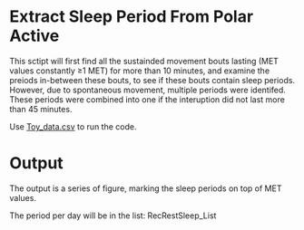 # Extract Sleep Period From Polar Active

This sctipt will first find all the sustainded movement bouts lasting (MET values constantly ≥1 MET) for more than 10 minutes, and examine the preiods in-between these bouts, to see if these bouts contain sleep periods. However, due to spontaneous movement, multiple periods were identifed. These periods were combined into one if the interuption did not last more than 45 minutes.

Use [Toy_data.csv](https://github.com/vahidfrr/SleepFromPolarActive/blob/main/Toy_data.csv) to run the code. 

# Output

The output is a series of figure, marking the sleep periods on top of MET values. 

The period per day will be in the list: RecRestSleep_List
